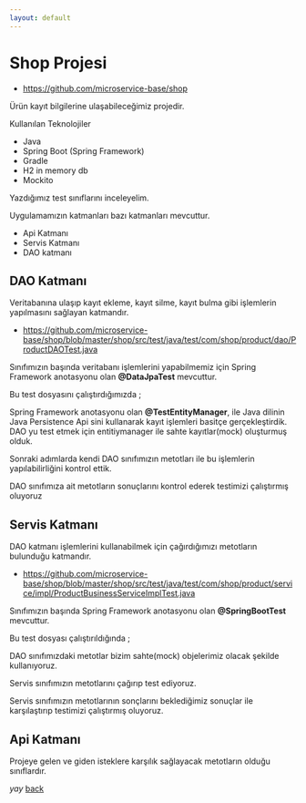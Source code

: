 ```yaml
---
layout: default
---
```

# Shop Projesi

- https://github.com/microservice-base/shop


Ürün kayıt bilgilerine ulaşabileceğimiz projedir.

Kullanılan Teknolojiler
- Java 
- Spring Boot (Spring Framework)
- Gradle
- H2 in memory db
- Mockito


Yazdığımız test sınıflarını inceleyelim.

Uygulamamızın katmanları bazı katmanları mevcuttur.
- Api Katmanı
- Servis Katmanı
- DAO katmanı


## DAO Katmanı 

Veritabanına ulaşıp  kayıt ekleme, kayıt silme, kayıt bulma gibi işlemlerin yapılmasını sağlayan katmandır.


- https://github.com/microservice-base/shop/blob/master/shop/src/test/java/test/com/shop/product/dao/ProductDAOTest.java

Sınıfımızın başında veritabanı işlemlerini yapabilmemiz için Spring Framework anotasyonu olan **@DataJpaTest** mevcuttur.

Bu test dosyasını çalıştırdığımızda ;

Spring Framework anotasyonu olan **@TestEntityManager**, ile Java dilinin Java Persistence Api sini kullanarak 
kayıt işlemleri basitçe gerçekleştirdik. DAO yu test etmek için entitiymanager ile sahte kayıtlar(mock) oluşturmuş olduk.

Sonraki adımlarda kendi DAO sınıfımızın metotları ile bu işlemlerin yapılabilirliğini kontrol ettik.

DAO sınıfımıza ait metotların sonuçlarını kontrol ederek testimizi çalıştırmış oluyoruz


## Servis Katmanı

DAO katmanı işlemlerini kullanabilmek için çağırdığımızı metotların bulunduğu katmandır.

- https://github.com/microservice-base/shop/blob/master/shop/src/test/java/test/com/shop/product/service/impl/ProductBusinessServiceImplTest.java

Sınıfımızın başında Spring Framework anotasyonu olan **@SpringBootTest** mevcuttur.

Bu test dosyası çalıştırıldığında ;

DAO sınıfımızdaki metotlar bizim sahte(mock) objelerimiz olacak şekilde kullanıyoruz.

Servis sınıfımızın metotlarını çağırıp test ediyoruz.

Servis sınıfımızın metotlarının sonçlarını beklediğimiz sonuçlar ile karşılaştırıp testimizi çalıştırmış oluyoruz.

## Api Katmanı

Projeye gelen ve giden isteklere karşılık sağlayacak metotların olduğu sınıflardır.



_yay_
[back](https://microservice-base.github.io/)

